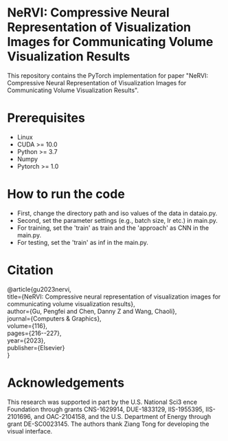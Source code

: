 # NeRVI: Compressive Neural Representation of Visualization Images for Communicating Volume Visualization Results
This repository contains the PyTorch implementation for paper "NeRVI: Compressive Neural Representation of Visualization Images for Communicating
Volume Visualization Results".

# Prerequisites
* Linux
* CUDA >= 10.0
* Python >= 3.7
* Numpy
* Pytorch >= 1.0

# How to run the code
* First, change the directory path and iso values of the data in dataio.py.
* Second, set the parameter settings (e.g., batch size, lr etc.) in main.py.
* For training, set the 'train' as train and the 'approach' as CNN in the main.py.
* For testing, set the 'train' as inf in the main.py.

# Citation
@article{gu2023nervi,<br/>
  title={NeRVI: Compressive neural representation of visualization images for communicating volume visualization results},<br/>
  author={Gu, Pengfei and Chen, Danny Z and Wang, Chaoli},<br/>
  journal={Computers \& Graphics},<br/>
  volume={116},<br/>
  pages={216--227},<br/>
  year={2023},<br/>
  publisher={Elsevier}<br/>
}
# Acknowledgements
This research was supported in part by the U.S. National Sci3 ence Foundation through grants CNS-1629914, DUE-1833129, IIS-1955395, IIS-2101696, and OAC-2104158, and the U.S.
Department of Energy through grant DE-SC0023145. The authors thank Ziang Tong for developing the visual interface.
